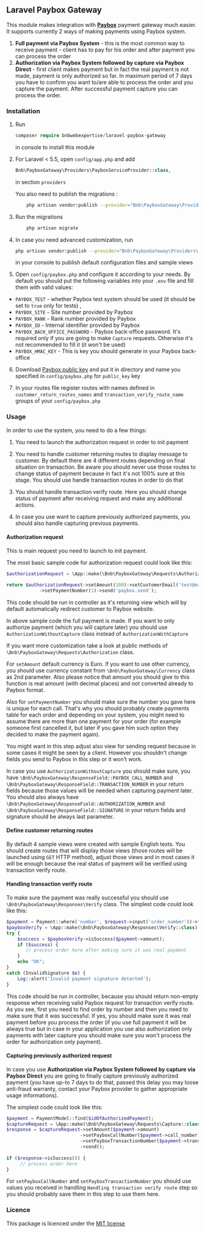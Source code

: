 ## Laravel Paybox Gateway

This module makes integration with **[Paybox](http://www1.paybox.com/?lang=en)** payment gateway much easier. It supports currently 2 ways of making payments using Paybox system.
 
 1. **Full payment via Paybox System** - this is the most common way to receive payment - client has to pay for his order and after payment you can process the order
 2. **Authorization via Paybox System followed by capture via Paybox Direct** - first client makes payment but in fact the real payment is not made, payment is only authorized so far. In maximum period of 7 days you have to confirm you want to/are able to process the order and you capture the payment. After successful payment capture you can process the order.

### Installation

1. Run

   ```php   
   composer require bnbwebexpertise/laravel-paybox-gateway
   ``` 
   
   in console to install this module
   
   
2. For Laravel < 5.5, open `config/app.php` and add
    
   ```php
   Bnb\PayboxGateway\Providers\PayboxServiceProvider::class,
   ```
        
   in section `providers`

   You also need to publish the migrations :

   ```bash
       php artisan vendor:publish --provider="Bnb\PayboxGateway\Providers\PayboxServiceProvider" --tag=migrations
   ```

3. Run the migrations

   ```bash
       php artisan migrate
   ```

4. In case you need advanced customization, run

    ```bash
    php artisan vendor:publish --provider="Bnb\PayboxGateway\Providers\PayboxServiceProvider"
    ```
    
    in your console to publish default configuration files and sample views
        
5. Open `config/paybox.php` and configure it according to your needs. By default you should put the following variables into your `.env` file and fill them with valid values:
 
 * `PAYBOX_TEST` - whether Paybox test system should be used (it should be set to `true` only for tests) , 
 * `PAYBOX_SITE` - Site number provided by Paybox
 * `PAYBOX_RANK` - Rank number provided by Paybox
 * `PAYBOX_ID` - Internal identifier provided by Paybox
 * `PAYBOX_BACK_OFFICE_PASSWORD` - Paybox back-office password. It's required only if you are going to make `Capture` requests. Otherwise it's not recommended to fill it (it won't be used)
 * `PAYBOX_HMAC_KEY` - This is key you should generate in your Paybox back-office 
  
6. Download [Paybox public key](http://www1.paybox.com/espace-integrateur-documentation/manuels/?lang=en) and put it in directory and name you specified in `config/paybox.php` for `public_key` key
     
7. In your routes file register routes with names defined in `customer_return_routes_names` and `transaction_verify_route_name` groups of your `config/paybox.php`

### Usage

In order to use the system, you need to do a few things:

1. You need to launch the authorization request in order to init payment

2. You need to handle customer returning routes to display message to customer. By default there are 4 different routes depending on final situation on transaction. Be aware you should never use those routes to change status of payment because in fact it's not 100% sure at this stage. You should use handle transaction routes in order to do that

3. You should handle transaction verify route. Here you should change status of payment after receiving request and make any additional actions.

4. In case you use want to capture previously authorized payments, you should also handle capturing previous payments.

#### Authorization request

This is main request you need to launch to init payment. 
        
The most basic sample code for authorization request could look like this:

```php
$authorizationRequest = \App::make(\Bnb\PayboxGateway\Requests\AuthorizationWithCapture::class);

return $authorizationRequest->setAmount(100)->setCustomerEmail('test@example.com')
            ->setPaymentNumber(1)->send('paybox.send');
```            
This code should be run in controller as it's returning view which will by default automatically redirect customer to Paybox website.

In above sample code the full payment is made. If you want to only authorize payment (which you will capture later) you should use `AuthorizationWithoutCapture` class instead of `AuthorizationWithCapture`

If you want more customization take a look at public methods of  `\Bnb\PayboxGateway\Requests\Authorization` class.

For `setAmount` default currency is Euro. If you want to use other currency, you should use currency constant from `\Bnb\PayboxGateway\Currency` class as 2nd parameter. Also please notice that amount you should give to this function is real amount (with decimal places) and not converted already to Paybox format.

Also for `setPaymentNumber` you should make sure the number you gave here is unique for each call. That's why you should probably create payments table for each order and depending on your system, you might need to assume there are more than one payment for your order (for example someone first cancelled it, but later if you gave him such option they decided to make the payment again).

You might want in this step adjust also view for sending request because in some cases it might be seen by a client. However you shouldn't change fields you send to Paybox in this step or it won't work.

In case you use `AuthorizationWithoutCapture` you should make sure, you have `\Bnb\PayboxGateway\ResponseField::PAYBOX_CALL_NUMBER` and `\Bnb\PayboxGateway\ResponseField::TRANSACTION_NUMBER` in your return fields because those values will be needed when capturing payment later.  You should also always have `\Bnb\PayboxGateway\ResponseField::AUTHORIZATION_NUMBER` and `\Bnb\PayboxGateway\ResponseField::SIGNATURE` in your return fields and signature should be always last parameter.

#### Define customer returning routes

By default 4 sample views were created with sample English texts. You should create routes that will display those views (those routes will be launched using `GET` HTTP method), adjust those views and in most cases it will be enough because the real status of payment will be verified using transaction verify route.

#### Handling transaction verify route

To make sure the payment was really successful you should use `\Bnb\PayboxGateway\Responses\Verify` class. The simplest code could look like this:

```php
$payment = Payment::where('number', $request->input('order_number'))->firstOrFail();
$payboxVerify = \App::make(\Bnb\PayboxGateway\Responses\Verify::class);
try {
    $success = $payboxVerify->isSuccess($payment->amount);
    if ($success) {
       // process order here after making sure it was real payment
    }
    echo "OK";
}
catch (InvalidSignature $e) {
    Log::alert('Invalid payment signature detected');
}
```

This code should be run in controller, because you should return non-empty response when receiving valid Paybox request for transaction verify route. As you see, first you need to find order by number and then you need to make sure that it was successful. If yes, you should make sure it was real payment before you process the order (if you use full payment it will be always true but in case in your application you use also authorization only payments with later capture you should make sure you won't process the order for authorization only payment).
 
#### Capturing previously authorized request

In case you use **Authorization via Paybox System followed by capture via Paybox Direct** you are going to finally capture previously authorized payment (you have up-to 7 days to do that, passed this delay you may loose anti-fraud warranty, contact your Paybox provider to gather appropriate usage informations).
 
The simplest code could look like this:

```php
$payment = PaymentModel::find($idOfAuthorizedPayment);
$captureRequest = \App::make(\Bnb\PayboxGateway\Requests\Capture::class);
$response = $captureRequest->setAmount($payment->amount)
                           ->setPayboxCallNumber($payment->call_number)
                           ->setPayboxTransactionNumber($payment->transaction_number)
                           ->send();
                           
if ($response->isSuccess()) {
     // process order here                
}
```

For `setPayboxCallNumber` and `setPayboxTransactionNumber` you should use values you received in handling `Handling transaction verify route` step so you should probably save them in this step to use them here.

### Licence

This package is licenced under the [MIT license](http://opensource.org/licenses/MIT)
